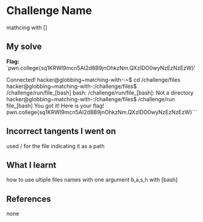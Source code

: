# Challenge Name
mathcing with []

## My solve
**Flag:** `pwn.college{sq1KRWI9mcn5AI2d8B9jnOhkzNm.QXzIDO0wyNzEzNzEzW}'

Connected!
hacker@globbing~matching-with-:~$ cd /challenge/files
hacker@globbing~matching-with-:/challenge/files$ /challenge/run/file_[bash]
bash: /challenge/run/file_[bash]: Not a directory
hacker@globbing~matching-with-:/challenge/files$ /challenge/run file_[bash]
You got it! Here is your flag!
pwn.college{sq1KRWI9mcn5AI2d8B9jnOhkzNm.QXzIDO0wyNzEzNzEzW}```


## Incorrect tangents I went on
used / for the file indicating it as a path 

## What I learnt
how to use ultiple files names with one argument b,a,s,h with [bash]


## References 
none
